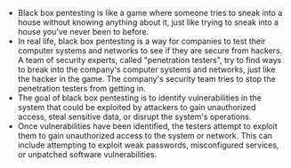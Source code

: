 - Black box pentesting is like a game where someone tries to sneak into a house without knowing anything about it, just like trying to sneak into a house you've never been to before.
- In real life, black box pentesting is a way for companies to test their computer systems and networks to see if they are secure from hackers. A team of security experts, called "penetration testers", try to find ways to break into the company's computer systems and networks, just like the hacker in the game. The company's security team tries to stop the penetration testers from getting in.
- The goal of black box pentesting is to identify vulnerabilities in the system that could be exploited by attackers to gain unauthorized access, steal sensitive data, or disrupt the system's operations.
- Once vulnerabilities have been identified, the testers attempt to exploit them to gain unauthorized access to the system or network. This can include attempting to exploit weak passwords, misconfigured services, or unpatched software vulnerabilities.